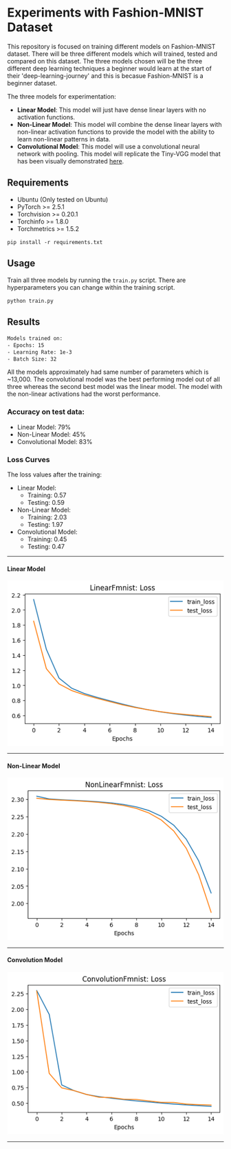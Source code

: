 # Experiments with Fashion-MNIST Dataset

This repository is focused on training different models on Fashion-MNIST dataset. There will be three different models which will trained, tested and compared on this dataset. The three models chosen will be the three different deep learning techniques a beginner would learn at the start of their 'deep-learning-journey' and this is becasue Fashion-MNIST is a beginner dataset.

The three models for experimentation:
- **Linear Model**: This model will just have dense linear layers with no activation functions.
- **Non-Linear Model**: This model will combine the dense linear layers with non-linear activation functions to provide the model with the ability to learn non-linear patterns in data.
- **Convolutional Model**: This model will use a convolutional neural network with pooling. This model will replicate the Tiny-VGG model that has been visually demonstrated [here]('https://poloclub.github.io/cnn-explainer/').

## Requirements

- Ubuntu (Only tested on Ubuntu)
- PyTorch >= 2.5.1
- Torchvision >= 0.20.1
- Torchinfo >= 1.8.0
- Torchmetrics >= 1.5.2

```
pip install -r requirements.txt
```

## Usage

Train all three models by running the `train.py` script. There are hyperparameters you can change within the training script.

```
python train.py
```

## Results

    Models trained on:
    - Epochs: 15
    - Learning Rate: 1e-3
    - Batch Size: 32

All the models approximately had same number of parameters which is ~13,000. The convolutional model was the best performing model out of all three whereas the second best model was the linear model. The model with the non-linear activations had the worst performance.

### Accuracy on test data:
- Linear Model: 79% 
- Non-Linear Model: 45%
- Convolutional Model: 83%

### Loss Curves

The loss values after the training:
- Linear Model: 
    - Training: 0.57
    - Testing: 0.59
- Non-Linear Model: 
    - Training: 2.03
    - Testing: 1.97
- Convolutional Model: 
    - Training: 0.45
    - Testing: 0.47

---

#### Linear Model

![Loss curves of Linear Model](./results/LinearFmnist.png)

---

#### Non-Linear Model

![Loss curves of Non-Linear Model](./results/NonLinearFmnist.png)

---

#### Convolution Model

![Loss curves of Convolution Model](./results/ConvolutionFmnist.png)

---